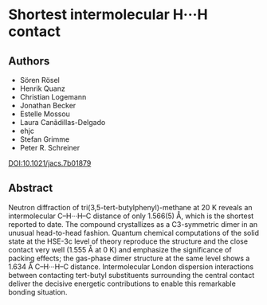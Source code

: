 # Shortest intermolecular H···H contact

## Authors

- Sören Rösel
- Henrik Quanz
- Christian Logemann
- Jonathan Becker
- Estelle Mossou
- Laura Canãdillas-Delgado
- ehjc
- Stefan Grimme
- Peter R. Schreiner

[DOI:10.1021/jacs.7b01879](https://doi.org/10.1021/jacs.7b01879)

## Abstract

Neutron diffraction of tri(3,5-tert-butylphenyl)-methane at 20 K reveals an intermolecular C–H···H–C distance of only 1.566(5) Å, which is the shortest reported to date.
The compound crystallizes as a C3-symmetric dimer in an unusual head-to-head fashion. Quantum chemical computations of the solid state at the HSE-3c level of theory reproduce the structure and the close contact very well (1.555 Å at 0 K) and emphasize the significance of packing effects; the gas-phase dimer structure at the same level shows a 1.634 Å C–H···H–C distance. Intermolecular London dispersion interactions between contacting tert-butyl substituents surrounding the central contact deliver the decisive energetic contributions to enable this remarkable bonding situation.
